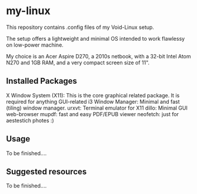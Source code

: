 # my-linux

This repository contains .config files  of my Void-Linux setup. 

The setup offers a lightweight and minimal OS intended to work flawlessy on low-power machine.

My choice is an Acer Aspire D270, a 2010s netbook, with a 32-bit Intel Atom N270 and 1GB RAM, 
and a very compact screen size of 11".

## Installed Packages

X Window System (X11): This is the core graphical related package. It is required for anything GUI-related
i3 Window Manager: Minimal and fast (tiling)  window manager.
urxvt: Terminal emulator for X11
dillo: Minimal GUI web-browser
mupdf: fast and easy PDF/EPUB viewer
neofetch: just for aestestich photes :)

## Usage
To be finished.... 

## Suggested resources
To be finished....
